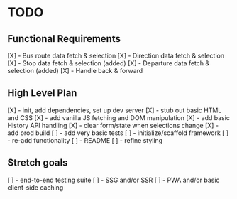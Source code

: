 # TODO

## Functional Requirements
[X] - Bus route data fetch & selection
[X] - Direction data fetch & selection
[X] - Stop data fetch & selection (added)
[X] - Departure data fetch & selection (added)
[X] - Handle back & forward

## High Level Plan
[X] - init, add dependencies, set up dev server
[X] - stub out basic HTML and CSS
[X] - add vanilla JS fetching and DOM manipulation
[X] - add basic History API handling
[X] - clear form/state when selections change
[X] - add prod build
[ ] - add very basic tests
[ ] - initialize/scaffold framework
[ ] - re-add functionality
[ ] - README
[ ] - refine styling

## Stretch goals
[ ] - end-to-end testing suite
[ ] - SSG and/or SSR
[ ] - PWA and/or basic client-side caching